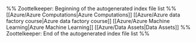 %% Zoottelkeeper: Beginning of the autogenerated index file list  %%
 [[Azure/Azure Computations|Azure Computations]]
 [[Azure/Azure data factory course|Azure data factory course]]
 [[Azure/Azure Machine Learning|Azure Machine Learning]]
 [[Azure/Data Assets|Data Assets]]
%% Zoottelkeeper: End of the autogenerated index file list  %%
